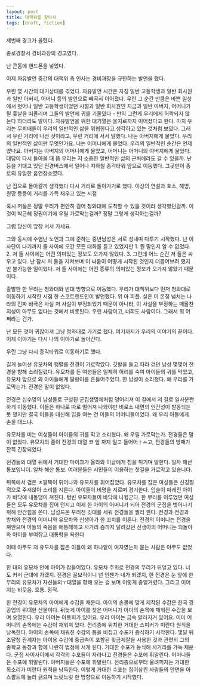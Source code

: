 ```yaml
---
layout: post
title: 대책위를 찾아서
tags: [draft, fiction]
---
```

세번째 경고가 울렸다.

종로경찰서 경비과장의 경고였다.

난 콘돔에 핸드폰을 넣었다.

이제 자유발언 중간의 대책위 측 인사는 경비과장을 규탄하는 발언을 했다.

우린 몇 시간의 대기상태를 겪었다. 자유발언 시간은 자칭 일반 고등학생과 일반 회사원과 일반 아버지, 어머니 등의 발언으로 빼곡히 이어졌다. 우린 그 순간 만큼은 바쁜 일상에서 벗어나 일반 고등학생이었던 시절과 일반 회사원인 지금과 일반 아버지, 어머니가 될 훗날을 떠올리며 그들의 발언에 귀를 기울였다 - 만약 그런게 우리에게 허락되지 않는다 하더라도 말이다. 자유발언을 위한 대기열은 을지로까지 이어졌다고 한다. 마치 우리는 무뢰배들이 우리의 일반적인 삶을 위협한다고 생각하고 있는 것처럼 보였다. 그래서 우린 거리에 나선 것이라고, 우린 거리에 서서 말했다. 나는 아버지에게 물었다. 우리의 일반적인 삶이란 무엇인가요. 나는 어머니에게 물었다. 우리의 일반적인 순간은 언제였나요. 아버지는 아버지의 어머니에게 물었고, 어머니는 어머니의 아버지에게 물었다. 대답이 다시 돌아올 때 쯤 우리는 저 소중한 일반적인 삶의 근처에라도 갈 수 있을까. 난 등을 기대고 있던 전경버스에서 일어나 지하철 종각타워 앞으로 이동했다. 그곳만이 종로의 유일한 흡연장소였다.

난 집으로 돌아갈까 생각했다 다시 거리로 돌아가기로 했다. 이상의 연설과 호소, 해명, 원망 등등이 거리를 가득 채우고 있는 시점

혹시 저들은 정말 우리가 편안히 걸어 청와대에 도착할 수 있을 것이라 생각했던걸까. 이것이 박근혜 정권이기에 우릴 가로막는걸까? 정말 그렇게 생각하는걸까?

그럼 당신이 앞장 서서 가세요.

그와 동시에 수염난 노인과 그에 준하는 중년남성은 서로 성내며 다투기 시작했다. 난 이 사단이 나기까지 둘 사이에 오간 모든 대화를 듣고 있었지만 1. 뭔 말인지 알 수 없었다. 2. 저 둘 사이에는 어떤 의미있는 정보도 오가지 않았다. 3. 그런데 어느 순간 저 둘은 싸우고 있다. 난 잠시 저 둘을 지켜보며 이 싸움이 어떻게 시작된 것인지 더듬어보려 했지만 불가능한 일이었다. 저 둘 사이에는 어떤 종류의 의미있는 정보가 오가지 않았기 때문이다.

출발한 한 무리는 청와대와 반대 방향으로 이동했다. 우리가 대책위보다 먼저 청와대로 이동하기 시작한 시점 한 스코트랜드인이 발언했다. 위 아 피플. 실은 이 온정 넘치는 나라의 진짜 비극은 사실 저 사실이 부정되었기 때문이 아니라, 이 사실을 부정하는 매몰찬 지성이 아무도 없다는 것에서 비롯된다. 우린 사람이고, 너희도 사람이다. 그래서 뭐 어쩌라는 건가.

난 모든 것이 귀찮아져 그냥 청와대로 가기로 했다. 여기까지가 우리의 이야기의 끝이다. 이제 이야기는 다시 나의 이야기로 돌아간다.

우린 그냥 다시 종각타워로 이동하기로 했다.

길게 늘어선 유모차의 행렬를 전경이 가로막았다. 깃발을 들고 따라 걷던 남성 몇몇이 전경을 향해 소리질렀다. 유모차를 든 여성들은 일제히 허리를 숙여 아이들의 귀를 막았고, 유모차 앞으로 와 아이들에게 딸랑이를 흔들어주었다. 한 남성이 소리쳤다. 왜 우리를 가로막는가. 전경은 말이 없었다.

전경은 십수명의 남성들로 구성된 군집생명체처럼 덩어리져 이 길에서 저 길로 일사분란하게 이동했다. 이들은 하나로 따로 떨어져 나와야만 비로소 내면의 인간성이 발동되는듯 했지만 결국 이들을 대신해 입을 여는 건 이들의 어머니들이었다. 왜 우리 아들에게 손을 대느냐.

유모차를 미는 여성들이 아이들의 귀를 막고 소리쳤다. 왜 우릴 가로막는가. 전경들은 말이 없었다. 유모차의 줄이 전경의 대열 코 앞 까지 밀고 들어어ㅏㅆ고, 전경들의 방패가 잔뜩 긴장되었다.

전경들의 대열 뒤에서 거대한 마이크가 올라와 이글에게 침을 튀기며 말한다. 일차 해산 통보입니더. 일차 해산 통보. 여러분들은 시민들이 이용하는 찻길을 가로막고 있습니다.

뒤쪽에서 검은 ㅊ팔뚝이 튀어나와 유모차를 휘어잡았다. 유모차를 잡은 여성들은 신경질적으로 주저앉아 소리를 지른다. 아이들이 비명을 지르며 경기한다. 입술이 파래진 아이가 바닥에 내동댕이 쳐진다. 텅빈 유모차들이 바닥에 나뒹군다. 한 무리를 이루었던 여성들은 모두 유모차를 집어 던지고 이제 한 아이의 어머니가 되어 전경의 군집을 벗어나기 위해 안간힘을 쓴다. 남성드운 부러진 깃대를 세워 전경들을 찔러 꿴다. 전경과 전경과 방채와 전경의 어머니와 유모차와 신생아가 한 꼬치를 이룬다. 전경의 어머니는 전경을 껴안으며 아들의 죽음을 애통해하고 사거리 즘까지 달려갔던 신생아의 어머니는 되돌아와 아이를 부여잡고 대통령을 욕한다

이때 아무도 저 유모차를 잡은 이들이 왜 하나앝이 여자였는자 묻는 사람은 아무도 없었다.

한 대의 유모차 안에 아이가 잠들어있다. 유모차 주위로 전경의 무리가 뒤덮고 있다. 너도 커서 군대에 가겠지. 전경은 꿀보직이니 넌 언젠가 내가 되겠지, 한 전경은 눈 앞에 한 무리의 유모차가 자신들의ㅜ대열을 향해 오는 걸 보며 이렇게 중얼거렸다. 그리고 이어지는 비웃음. 호통. 정적.

한 전경이 유모차의 아이에게 수갑을 채운다. 아이의 손몰에 맞게 제작된 수갑은 한국 경공업의 위대한 산물이다. 뒤늦게 아이를 찾은 어머니가 아이의 손목에 채워진 수갑을 보며 오열한다. 우리 아이는 아토피가 있어요. 우리 아이는 금속 알러지거 있어요. 이미 어머니의 손목에는 수갑이 채워져 있다. 전리층에 위치한 거대한 스피커가 미란다 원칙을 낭독한다. 아이의 손목에 채워진 수갑의 틈을 비집고 수포가 증식하기 시작한다. 몇달 뒤 조달청 관계자는 아이용 수갑에 중급속이 포함된 핮금제잘을 사용한 것과 관련되 그의 중학교 동창과 함께 나란히 법정에 서게 된다. 거대한 수포가 등식해 사거리를 가득 채운다. 군집 사이사이에서 각각의 수포들이 자라나고 전경들은 수포에 휘말린다. 어머니들은 수포에 휘말린다. 아버지들은 수포에 휘말린다. 전리층으로부터 울려퍼지는 거대한 목소리가 미란다 원칙을 낭독한다. 이렇게 거대한 수포는 집어삼킨 사람들의 안면을 아스팔트에 눌러 긁으며 느릿느릿 한 방향으로 이동하기 시작했다.
